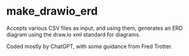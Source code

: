 # make_drawio_erd
Accepts various CSV files as input, and using them, generates an ERD diagram 
using the draw.io xml standard for diagrams. 

Coded mostly by ChatGPT, with some guidance from Fred Trotter.
